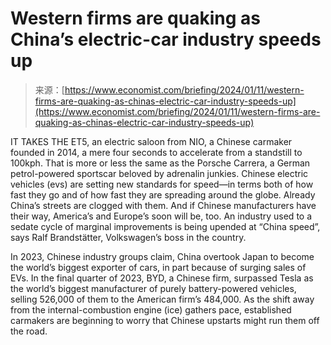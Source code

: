<!--yml
category: 未分类
date: 2024-05-27 15:01:40
-->

# Western firms are quaking as China’s electric-car industry speeds up

> 来源：[https://www.economist.com/briefing/2024/01/11/western-firms-are-quaking-as-chinas-electric-car-industry-speeds-up](https://www.economist.com/briefing/2024/01/11/western-firms-are-quaking-as-chinas-electric-car-industry-speeds-up)

IT TAKES THE ET5, an electric saloon from NIO, a Chinese carmaker founded in 2014, a mere four seconds to accelerate from a standstill to 100kph. That is more or less the same as the Porsche Carrera, a German petrol-powered sportscar beloved by adrenalin junkies. Chinese electric vehicles (evs) are setting new standards for speed—in terms both of how fast they go and of how fast they are spreading around the globe. Already China’s streets are clogged with them. And if Chinese manufacturers have their way, America’s and Europe’s soon will be, too. An industry used to a sedate cycle of marginal improvements is being upended at “China speed”, says Ralf Brandstätter, Volkswagen’s boss in the country.

In 2023, Chinese industry groups claim, China overtook Japan to become the world’s biggest exporter of cars, in part because of surging sales of EVs. In the final quarter of 2023, BYD, a Chinese firm, surpassed Tesla as the world’s biggest manufacturer of purely battery-powered vehicles, selling 526,000 of them to the American firm’s 484,000\. As the shift away from the internal-combustion engine (ice) gathers pace, established carmakers are beginning to worry that Chinese upstarts might run them off the road.